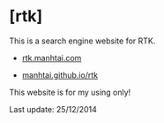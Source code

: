 [rtk]
=====

This is a search engine website for RTK.

- [rtk.manhtai.com](http://rtk.manhtai.com)

- [manhtai.github.io/rtk](http://manhtai.github.io/rtk)

This website is for my using only!

Last update: 25/12/2014
